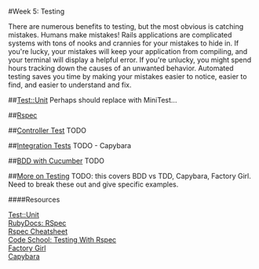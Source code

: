 #Week 5: Testing

  There are numerous benefits to testing, but the most obvious is catching mistakes.  Humans make mistakes!  Rails applications are complicated systems with tons of nooks and crannies for your mistakes to hide in.  If you're lucky, your mistakes will keep your application from compiling, and your terminal will display a helpful error.  If you're unlucky, you might spend hours tracking down the causes of an unwanted behavior.  Automated testing saves you time by making your mistakes easier to notice, easier to find, and easier to understand and fix.

##[Test::Unit](/lessons/05_test_unit.md)
Perhaps should replace with MiniTest...

##[Rspec](/lessons/05_rspec.md)

##[Controller Test](/lessons/05_controller_tests.md)
TODO

##[Integration Tests](/lessons/05_integration_tests.md)
TODO - Capybara

##[BDD with Cucumber](/lessons/05_cucumber.md)
TODO

##[More on Testing](/lessons/05_more_testing.md)
TODO: this covers BDD vs TDD, Capybara, Factory Girl. Need to break these out and give specific examples.


####Resources

[Test::Unit](http://guides.rubyonrails.org/testing.html)<br>
[RubyDocs: RSpec](http://rubydoc.info/gems/rspec-rails/frames)<br>
[Rspec Cheatsheet](https://learn.thoughtbot.com/test-driven-rails-resources/rspec.pdf)<br>
[Code School: Testing With Rspec](http://www.codeschool.com/courses/testing-with-rspec)<br>
[Factory Girl](https://github.com/thoughtbot/factory_girl)<br>
[Capybara](http://jnicklas.github.io/capybara/)<br>



